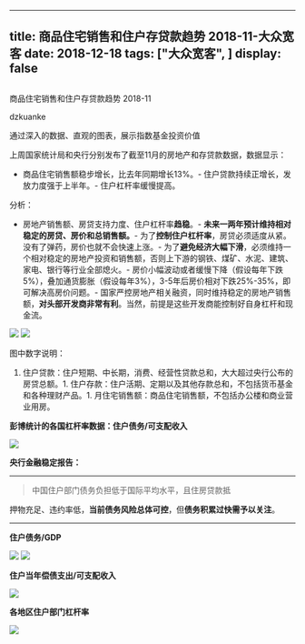 
---
title:   商品住宅销售和住户存贷款趋势 2018-11-大众宽客
date: 2018-12-18
tags: ["大众宽客", ]
display: false
---


## 



商品住宅销售和住户存贷款趋势 2018-11




dzkuanke




通过深入的数据、直观的图表，展示指数基金投资价值


上周国家统计局和央行分别发布了截至11月的房地产和存贷款数据，数据显示：
- 商品住宅销售额稳步增长，比去年同期增长13%。- 住户贷款持续正增长，发放力度强于上半年。- 住户杠杆率缓慢提高。


分析：
- 房地产销售额、房贷支持力度、住户杠杆率**趋稳**。- **未来一两年预计维持相对稳定的房贷、房价和总销售额。**- 为了**控制住户杠杆率**，房贷必须适度从紧。没有了弹药，房价也就不会快速上涨。- 为了**避免经济大幅下滑**，必须维持一个相对稳定的房地产投资和销售额，否则上下游的钢铁、煤矿、水泥、建筑、家电、银行等行业全部熄火。- 房价小幅波动或者缓慢下降（假设每年下跌5%），叠加通货膨胀（假设每年3%），3-5年后房价相对下跌25%-35%，即可解决高房价问题。- 国家严控房地产相关融资，同时维持稳定的房地产销售额，**对头部开发商非常有利**。当然，前提是这些开发商能控制好自身杠杆和现金流。
<img class="" data-copyright="0" data-ratio="0.7596153846153846" data-s="300,640" src="https://mmbiz.qpic.cn/mmbiz_png/PKw3FQPmhIiaNrPpiax7TLuiakt89FRjkXUJCIGibWpVBab33DfWeLDIibLI5Qb8u989pMwr3dKLzeBrLt4ibymicM2wQ/640?wx_fmt=png" data-type="png" data-w="1040" style="">

<img class="" data-copyright="0" data-ratio="0.735632183908046" data-s="300,640" src="https://mmbiz.qpic.cn/mmbiz_png/PKw3FQPmhIiaNrPpiax7TLuiakt89FRjkXUvEVfcHHjTpz8fdB91icichQPuV9h2zGszqAH3je3N2xRibmFN9JiagmCrA/640?wx_fmt=png" data-type="png" data-w="1044" style="">



图中数字说明：
1. 住户贷款：住户短期、中长期，消费、经营性贷款总和，大大超过央行公布的房贷总额。1. 住户存款：住户活期、定期以及其他存款总和，不包括货币基金和各种理财产品。1. 月住宅销售额：商品住宅销售额，不包括办公楼和商业营业用房。




**彭博统计的各国杠杆率数据：住户债务/可支配收入**

<img class="" data-copyright="0" data-ratio="1.014209591474245" data-s="300,640" src="https://mmbiz.qpic.cn/mmbiz_jpg/PKw3FQPmhIiaNrPpiax7TLuiakt89FRjkXULY51oVEnpnHXswKtC4L8lZJCdfBGN3DhdL1Tdda8jFxRhiaDA1ia5Ixg/640?wx_fmt=jpeg" data-type="jpeg" data-w="563" style="">



**央行金融稳定报告：**

****

> <p>中国住户部门债务负担低于国际平均水平，且住房贷款抵
押物充足、违约率低，**当前债务风险总体可控**，但**债务积累过快需予以关注**。</p>

****

**住户债务/GDP**

<img class="" data-copyright="0" data-ratio="0.5545796737766625" data-s="300,640" src="https://mmbiz.qpic.cn/mmbiz_png/PKw3FQPmhIiaNrPpiax7TLuiakt89FRjkXUicKa2nmR2pNJMeXLiazVDmZoLicSkMx0rdaFKaxkdWQ7Z2VYlQRBOtuSQ/640?wx_fmt=png" data-type="png" data-w="1594" style="">



<img class="" data-copyright="0" data-ratio="0.44372574385511" data-s="300,640" src="https://mmbiz.qpic.cn/mmbiz_png/PKw3FQPmhIiaNrPpiax7TLuiakt89FRjkXUcakVlNcYibjLk2N6wicTQXaR70lRCWGMpU9lR9az2phOd3zUh3meLVHw/640?wx_fmt=png" data-type="png" data-w="1546" style="">



**住户当年偿债支出/可支配收入**

<img class="" data-copyright="0" data-ratio="0.5387700534759359" data-s="300,640" src="https://mmbiz.qpic.cn/mmbiz_png/PKw3FQPmhIiaNrPpiax7TLuiakt89FRjkXUEAeHIeIw4q712k9gibYqoAKwEZIJic7rNx4V1ACUWos7g4bHsQicFyPpQ/640?wx_fmt=png" data-type="png" data-w="1496" style="">



**各地区住户部门杠杆率**

<img class="" data-copyright="0" data-ratio="0.6471337579617834" data-s="300,640" src="https://mmbiz.qpic.cn/mmbiz_png/PKw3FQPmhIiaNrPpiax7TLuiakt89FRjkXU3vMlckeJsou5ke7ha4a5uA0hobXzfsicJjx100TzdG0A66YTYEROeZg/640?wx_fmt=png" data-type="png" data-w="1570" style="">












